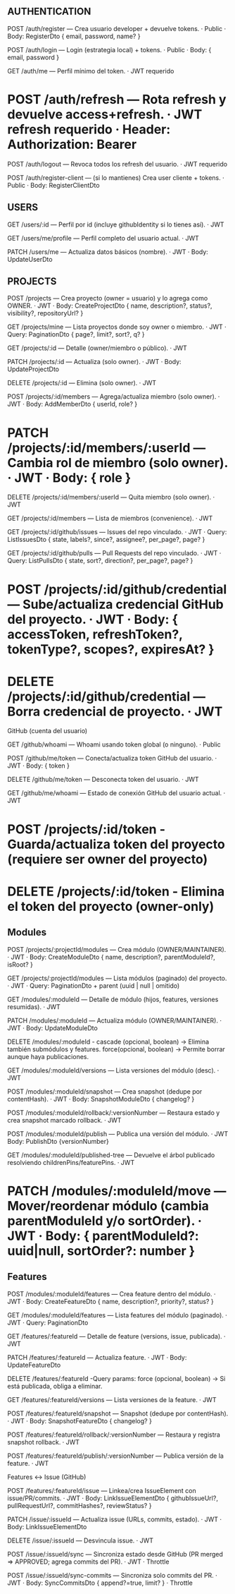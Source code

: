 
## AUTHENTICATION

POST /auth/register — Crea usuario developer + devuelve tokens. · Public · Body: RegisterDto { email, password, name? }

POST /auth/login — Login (estrategia local) + tokens. · Public · Body: { email, password }

GET /auth/me — Perfil mínimo del token. · JWT requerido

# POST /auth/refresh — Rota refresh y devuelve access+refresh. · JWT refresh requerido · Header: Authorization: Bearer <refresh>

POST /auth/logout — Revoca todos los refresh del usuario. · JWT requerido

POST /auth/register-client — (si lo mantienes) Crea user cliente + tokens. · Public · Body: RegisterClientDto

## USERS

GET /users/:id — Perfil por id (incluye githubIdentity si lo tienes así). · JWT

GET /users/me/profile — Perfil completo del usuario actual. · JWT

PATCH /users/me — Actualiza datos básicos (nombre). · JWT · Body: UpdateUserDto

## PROJECTS

POST /projects — Crea proyecto (owner = usuario) y lo agrega como OWNER. · JWT · Body: CreateProjectDto { name, description?, status?, visibility?, repositoryUrl? }

GET /projects/mine — Lista proyectos donde soy owner o miembro. · JWT · Query: PaginationDto { page?, limit?, sort?, q? }

GET /projects/:id — Detalle (owner/miembro o público). · JWT

PATCH /projects/:id — Actualiza (solo owner). · JWT · Body: UpdateProjectDto

DELETE /projects/:id — Elimina (solo owner). · JWT

POST /projects/:id/members — Agrega/actualiza miembro (solo owner). · JWT · Body: AddMemberDto { userId, role? }

# PATCH /projects/:id/members/:userId — Cambia rol de miembro (solo owner). · JWT · Body: { role }

DELETE /projects/:id/members/:userId — Quita miembro (solo owner). · JWT

GET /projects/:id/members — Lista de miembros (convenience). · JWT

GET /projects/:id/github/issues — Issues del repo vinculado. · JWT · Query: ListIssuesDto { state, labels?, since?, assignee?, per_page?, page? }

GET /projects/:id/github/pulls — Pull Requests del repo vinculado. · JWT · Query: ListPullsDto { state, sort?, direction?, per_page?, page? }

# POST /projects/:id/github/credential — Sube/actualiza credencial GitHub del proyecto. · JWT · Body: { accessToken, refreshToken?, tokenType?, scopes?, expiresAt? }

# DELETE /projects/:id/github/credential — Borra credencial de proyecto. · JWT

GitHub (cuenta del usuario)

GET /github/whoami — Whoami usando token global (o ninguno). · Public

POST /github/me/token — Conecta/actualiza token GitHub del usuario. · JWT · Body: { token }

DELETE /github/me/token — Desconecta token del usuario. · JWT

GET /github/me/whoami — Estado de conexión GitHub del usuario actual. · JWT

# POST /projects/:id/token - Guarda/actualiza token del proyecto (requiere ser owner del proyecto)

# DELETE /projects/:id/token - Elimina el token del proyecto (owner-only)

## Modules

POST /projects/:projectId/modules — Crea módulo (OWNER/MAINTAINER). · JWT · Body: CreateModuleDto { name, description?, parentModuleId?, isRoot? }

GET /projects/:projectId/modules — Lista módulos (paginado) del proyecto. · JWT · Query: PaginationDto + parent (uuid | null | omitido)

GET /modules/:moduleId — Detalle de módulo (hijos, features, versiones resumidas). · JWT

PATCH /modules/:moduleId — Actualiza módulo (OWNER/MAINTAINER). · JWT · Body: UpdateModuleDto

DELETE /modules/:moduleId - cascade (opcional, boolean) → Elimina también submódulos y features. force(opcional, boolean) → Permite borrar aunque haya publicaciones.

GET /modules/:moduleId/versions — Lista versiones del módulo (desc). · JWT

POST /modules/:moduleId/snapshot — Crea snapshot (dedupe por contentHash). · JWT · Body: SnapshotModuleDto { changelog? }

POST /modules/:moduleId/rollback/:versionNumber — Restaura estado y crea snapshot marcado rollback. · JWT

POST /modules/:moduleId/publish — Publica una versión del módulo. · JWT Body: PublishDto {versionNumber}

GET /modules/:moduleId/published-tree — Devuelve el árbol publicado resolviendo childrenPins/featurePins. · JWT

# PATCH /modules/:moduleId/move — Mover/reordenar módulo (cambia parentModuleId y/o sortOrder). · JWT · Body: { parentModuleId?: uuid|null, sortOrder?: number }

## Features

POST /modules/:moduleId/features — Crea feature dentro del módulo. · JWT · Body: CreateFeatureDto { name, description?, priority?, status? }

GET /modules/:moduleId/features — Lista features del módulo (paginado). · JWT · Query: PaginationDto

GET /features/:featureId — Detalle de feature (versions, issue, publicada). · JWT

PATCH /features/:featureId — Actualiza feature. · JWT · Body: UpdateFeatureDto

DELETE /features/:featureId -Query params: force (opcional, boolean) → Si está publicada, obliga a eliminar.

GET /features/:featureId/versions — Lista versiones de la feature. · JWT

POST /features/:featureId/snapshot — Snapshot (dedupe por contentHash). · JWT · Body: SnapshotFeatureDto { changelog? }

POST /features/:featureId/rollback/:versionNumber — Restaura y registra snapshot rollback. · JWT

POST /features/:featureId/publish/:versionNumber — Publica versión de la feature. · JWT

Features ↔ Issue (GitHub)

POST /features/:featureId/issue — Linkea/crea IssueElement con issue/PR/commits. · JWT · Body: LinkIssueElementDto { githubIssueUrl?, pullRequestUrl?, commitHashes?, reviewStatus? }

PATCH /issue/:issueId — Actualiza issue (URLs, commits, estado). · JWT · Body: LinkIssueElementDto

DELETE /issue/:issueId — Desvincula issue. · JWT

POST /issue/:issueId/sync — Sincroniza estado desde GitHub (PR merged ⇒ APPROVED; agrega commits del PR). · JWT · Throttle

POST /issue/:issueId/sync-commits — Sincroniza solo commits del PR. · JWT · Body: SyncCommitsDto { append?=true, limit? } · Throttle